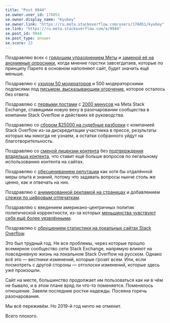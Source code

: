 ```yaml
---
title: "Post 9944"
se.owner.user_id: 176051
se.owner.display_name: "Kyubey"
se.owner.link: "https://ru.meta.stackoverflow.com/users/176051/kyubey"
se.link: "https://ru.meta.stackoverflow.com/a/9944"
se.post_id: 9944
se.post_type: answer
se.score: 23
---
```

<p>Поздравляю всех с <a href="https://meta.stackexchange.com/questions/339051/will-meta-stack-exchange-be-removed-now">грядущим упразднением Меты</a> и <a href="https://stackoverflow.blog/2019/11/25/introducing-the-loop-a-foundation-in-listening/">заменой её на анонимные опросники</a>, когда мнение горстки завсегдатаев, которые по принципу Парето в основном наполняют сайт, будет значить ещё меньше.</p>

<p>Поздравляю с <a href="https://meta.stackexchange.com/questions/333965/firing-mods-and-forced-relicensing-is-stack-exchange-still-interested-in-cooper">уходом 50 модераторов</a> и 500 модераторскими подписями под <a href="https://dearstackexchange.com/" rel="nofollow noreferrer">письмом, высказывающим огорчение</a>, которое осталось без ответа.</p>

<p>Поздравляю с <a href="https://meta.stackexchange.com/questions/334248/an-update-to-our-community-and-an-apology">первыми постами</a> с <a href="https://meta.stackexchange.com/questions/334900/official-faq-on-gender-pronouns-and-code-of-conduct-changes">2000 минусов</a> на Meta Stack Exchange, ставящими новую веху в разочаровании сообщества в компании Stack Overflow и действиях её руководства.</p>

<p>Поздравляю со <a href="https://www.gofundme.com/f/stop-stack-overflow-from-defaming-its-users" rel="nofollow noreferrer">сбором $25000 на судебные разборки</a> с компанией Stack Overflow из-за дискредитации участника в прессе, результаты которых мы никогда не узнаем, а остатки собранного уйдут на благотворительность.</p>

<p>Поздравляю со <a href="https://meta.stackexchange.com/questions/333089/stack-exchange-and-stack-overflow-have-moved-to-cc-by-sa-4-0">сменой лицензии контента</a> без <a href="https://meta.stackexchange.com/questions/333678/was-the-retroactive-change-to-cc-by-sa-4-0-approved-by-stack-exchanges-lawyers">подтверждения владельца контента</a>, что ставит ещё больше вопросов по легальному использованию контента на сайтах.</p>

<p>Поздравляю с <a href="https://stackoverflow.blog/2019/11/13/were-rewarding-the-question-askers/">обесцениванием репутации</a> как хотя бы отдалённой меры опыта и знаний, потому что задавать вопросы нынче столь же ценно, как и отвечать на них.</p>

<p>Поздравляю с <a href="https://meta.stackexchange.com/questions/329763/were-testing-advertisements-across-the-network">анимированной рекламой на страницах</a> и добавлением <a href="https://meta.stackexchange.com/questions/331960/why-is-stack-overflow-trying-to-start-audio">слежки по цифровым отпечаткам</a>.</p>

<p>Поздравляю с введением американо-центричных политик политической корректности, из-за которых <a href="https://meta.stackexchange.com/questions/339148/focusing-on-race-gender-and-sexuality-makes-minorities-feel-exposed-and-unwelco">меньшинства чувствуют себя ещё более уязвлёнными</a>.</p>

<p>Поздравляю с <a href="https://meta.stackexchange.com/questions/336925/all-localized-stack-overflows-seem-to-suffer-from-a-decline-to-some-degree-why">обрушением статистики на локальных сайтах Stack Overflow</a>.</p>

<p>Это был трудный год. Не все проблемы, через которые прошло всемирное сообщество сети Stack Exchange, напрямую влияют на повседневную жизнь на локальном Stack Overflow на русском. Однако всё это — вестники изменений, которые грозят всем. Или, если посмотреть с другой стороны — отголоски изменений, которые здесь уже произошли.</p>

<p>Сайт на месте, большинство продолжает им пользоваться как ни в чём не бывало, и в этом плане вряд ли что-то поменяется. Поменялось отношение. Завяли последние ростки надежды. Посеяна горечь разочарования.</p>

<p>Мы всё переживём. Но 2019-й год ничто не отменит.</p>

<p>Всего плохого.</p>
